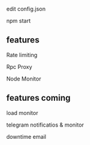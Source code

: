 edit config.json

npm start

## features

Rate limiting

Rpc Proxy

Node Monitor

## features coming

load monitor

telegram notificatios & monitor

downtime email
